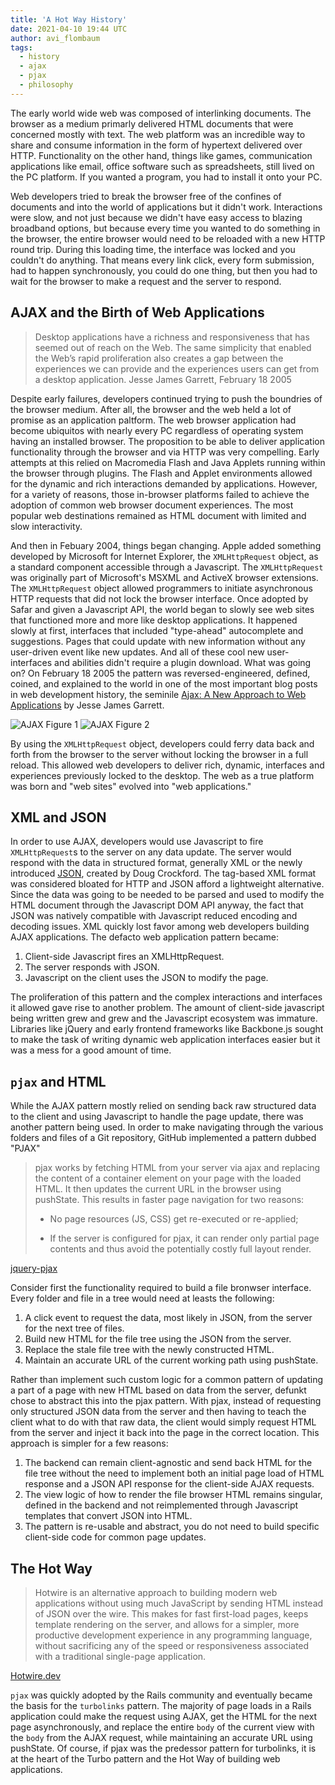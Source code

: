 ```yaml
---
title: 'A Hot Way History'
date: 2021-04-10 19:44 UTC
author: avi_flombaum
tags:
  - history
  - ajax
  - pjax
  - philosophy
---
```


The early world wide web was composed of interlinking documents. The browser as a medium primarly delivered HTML documents that were concerned mostly with text. The web platform was an incredible way to share and consume information in the form of hypertext delivered over HTTP. Functionality on the other hand, things like games, communication applications like email, office software such as spreadsheets, still lived on the PC platform. If you wanted a program, you had to install it onto your PC.

Web developers tried to break the browser free of the confines of documents and into the world of applications but it didn't work. Interactions were slow, and not just because we didn't have easy access to blazing broadband options, but because every time you wanted to do something in the browser, the entire browser would need to be reloaded with a new HTTP round trip. During this loading time, the interface was locked and you couldn't do anything. That means every link click, every form submission, had to happen synchronously, you could do one thing, but then you had to wait for the browser to make a request and the server to respond. 

## AJAX and the Birth of Web Applications

>Desktop applications have a richness and responsiveness that has seemed out of reach on the Web. The same simplicity that enabled the Web’s rapid proliferation also creates a gap between the experiences we can provide and the experiences users can get from a desktop application. 
> Jesse James Garrett, February 18 2005

Despite early failures, developers continued trying to push the boundries of the browser medium. After all, the browser and the web held a lot of promise as an application paltform. The web browser application had become ubiquitos with nearly every PC regardless of operating system having an installed browser. The proposition to be able to deliver application functionality through the browser and via HTTP was very compelling. Early attempts at this relied on Macromedia Flash and Java Applets running within the browser through plugins. The Flash and Applet environments allowed for the dynamic and rich interactions demanded by applications. However, for a variety of reasons, those in-browser platforms failed to achieve the adoption of common web browser document experiences. The most popular web destinations remained as HTML document with limited and slow interactivity.

And then in Febuary 2004, things began changing. Apple added something developed by Microsoft for Internet Explorer, the `XMLHttpRequest` object, as a standard component accessible through a Javascript. The `XMLHttpRequest` was originally part of Microsoft's MSXML and ActiveX browser extensions. The `XMLHttpRequest` object allowed programmers to initiate asynchronous HTTP requests that did not lock the browser interface. Once adopted by Safar and given a Javascript API, the world began to slowly see web sites that functioned more and more like desktop applications. It happened slowly at first, interfaces that included "type-ahead" autocomplete and suggestions. Pages that could update with new information without any user-driven event like new updates. And all of these cool new user-interfaces and abilities didn't require a plugin download. What was going on? On February 18 2005 the pattern was reversed-engineered, defined, coined, and explained to the world in one of the most important blog posts in web development history, the seminile [Ajax: A New Approach to Web Applications](https://hotway.s3.us-east-1.amazonaws.com/ajax/Ajax%20-%20A%20New%20Approach%20to%20Web%20Applications.pdf) by Jesse James Garrett.

![AJAX Figure 1](https://hotway.s3.us-east-1.amazonaws.com/ajax/ajax-figure-1.jpg)
![AJAX Figure 2](https://hotway.s3.us-east-1.amazonaws.com/ajax/ajax-figure-2.jpg)


By using the `XMLHttpRequest` object, developers could ferry data back and forth from the browser to the server without locking the browser in a full reload. This allowed web developers to deliver rich, dynamic, interfaces and experiences previously locked to the desktop. The web as a true platform was born and "web sites" evolved into "web applications."

## XML and JSON

In order to use AJAX, developers would use Javascript to fire `XMLHttpRequest`s to the server on any data update. The server would respond with the data in structured format, generally XML or the newly introduced [JSON](https://www.json.org/json-en.html), created by Doug Crockford. The tag-based XML format was considered bloated for HTTP and JSON afford a lightweight alternative. Since the data was going to be needed to be parsed and used to modify the HTML document through the Javascript DOM API anyway, the fact that JSON was natively compatible with Javascript reduced encoding and decoding issues. XML quickly lost favor among web developers building AJAX applications. The defacto web application pattern became:

1. Client-side Javascript fires an XMLHttpRequest.
2. The server responds with JSON.
3. Javascript on the client uses the JSON to modify the page.

The proliferation of this pattern and the complex interactions and interfaces it allowed gave rise to another problem. The amount of client-side javascript being written grew and grew and the Javascript ecosystem was immature. Libraries like jQuery and early frontend frameworks like Backbone.js sought to make the task of writing dynamic web application interfaces easier but it was a mess for a good amount of time.

## `pjax` and HTML

While the AJAX pattern mostly relied on sending back raw structured data to the client and using Javascript to handle the page update, there was another pattern being used. In order to make navigating through the various folders and files of a Git repository, GitHub implemented a pattern dubbed "PJAX"

> pjax works by fetching HTML from your server via ajax and replacing the content of a container element on your page with the loaded HTML. It then updates the current URL in the browser using pushState. This results in faster page navigation for two reasons:
>
>- No page resources (JS, CSS) get re-executed or re-applied;
>
>- If the server is configured for pjax, it can render only partial page contents and thus avoid the potentially costly full layout render.

[jquery-pjax](https://github.com/defunkt/jquery-pjax)

Consider first the functionality required to build a file bronwser interface. Every folder and file in a tree would need at leasts the following:

1. A click event to request the data, most likely in JSON, from the server for the next tree of files.
2. Build new HTML for the file tree using the JSON from the server.
3. Replace the stale file tree with the newly constructed HTML.
4. Maintain an accurate URL of the current working path using pushState.

Rather than implement such custom logic for a common pattern of updating a part of a page with new HTML based on data from the server, defunkt chose to abstract this into the pjax pattern. With pjax, instead of requesting only structured JSON data from the server and then having to teach the client what to do with that raw data, the client would simply request HTML from the server and inject it back into the page in the correct location. This approach is simpler for a few reasons:

1. The backend can remain client-agnostic and send back HTML for the file tree without the need to implement both an initial page load of HTML response and a JSON API response for the client-side AJAX requests.
2. The view logic of how to render the file browser HTML remains singular, defined in the backend and not reimplemented through Javascript templates that convert JSON into HTML. 
3. The pattern is re-usable and abstract, you do not need to build specific client-side code for common page updates.

## The Hot Way

> Hotwire is an alternative approach to building modern web applications without using much JavaScript by sending HTML instead of JSON over the wire. This makes for fast first-load pages, keeps template rendering on the server, and allows for a simpler, more productive development experience in any programming language, without sacrificing any of the speed or responsiveness associated with a traditional single-page application.

[Hotwire.dev](https://hotwire.dev)

`pjax` was quickly adopted by the Rails community and eventually became the basis for the `turbolinks` pattern. The majority of page loads in a Rails application could make the request using AJAX, get the HTML for the next page asynchronously, and replace the entire `body` of the current view with the `body` from the AJAX request, while maintaining an accurate URL using pushState. Of course, if pjax was the predessor pattern for turbolinks, it is at the heart of the Turbo pattern and the Hot Way of building web applications.

